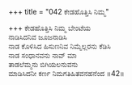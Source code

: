 +++
title = "042 ಕೇಡಹೊತ್ತಿಸಿ ನಿಮ್ಮ"

+++
ಕೇಡಹೊತ್ತಿಸಿ ನಿಮ್ಮ ಬೇಂಟೆಯ   
ನಾಡಿಸಿದನಿವ ಜೂಜನಾಡಿಸಿ   
ನಾಡ ಕೊಳಿಸಿದ ಹಿಸುಣನಿವ ನಿಮ್ಮೆಲ್ಲರನು ಕೆಡಿಸಿ   
ನಾಡ ಸಂಧಾನವನು ನಾವ್ ಮಾ   
ತಾಡಲೆಮ್ಮನು ಬಿಗಿಯಲನುವನು   
ಮಾಡಿಸಿದನೀ ಕರ್ಣ ನಿಮಗತಿಹಿತವನಹನೆಂದ      ॥42॥